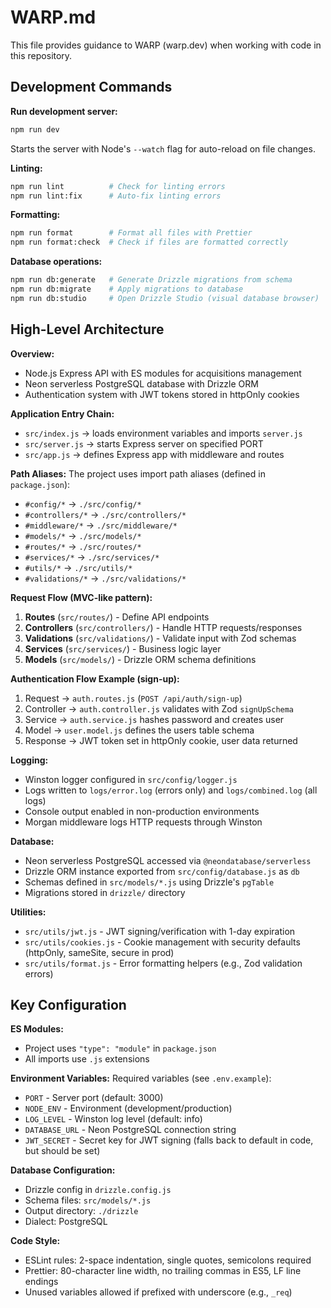 # WARP.md

This file provides guidance to WARP (warp.dev) when working with code in this repository.

## Development Commands

**Run development server:**

```bash
npm run dev
```

Starts the server with Node's `--watch` flag for auto-reload on file changes.

**Linting:**

```bash
npm run lint          # Check for linting errors
npm run lint:fix      # Auto-fix linting errors
```

**Formatting:**

```bash
npm run format        # Format all files with Prettier
npm run format:check  # Check if files are formatted correctly
```

**Database operations:**

```bash
npm run db:generate   # Generate Drizzle migrations from schema
npm run db:migrate    # Apply migrations to database
npm run db:studio     # Open Drizzle Studio (visual database browser)
```

## High-Level Architecture

**Overview:**

- Node.js Express API with ES modules for acquisitions management
- Neon serverless PostgreSQL database with Drizzle ORM
- Authentication system with JWT tokens stored in httpOnly cookies

**Application Entry Chain:**

- `src/index.js` → loads environment variables and imports `server.js`
- `src/server.js` → starts Express server on specified PORT
- `src/app.js` → defines Express app with middleware and routes

**Path Aliases:**
The project uses import path aliases (defined in `package.json`):

- `#config/*` → `./src/config/*`
- `#controllers/*` → `./src/controllers/*`
- `#middleware/*` → `./src/middleware/*`
- `#models/*` → `./src/models/*`
- `#routes/*` → `./src/routes/*`
- `#services/*` → `./src/services/*`
- `#utils/*` → `./src/utils/*`
- `#validations/*` → `./src/validations/*`

**Request Flow (MVC-like pattern):**

1. **Routes** (`src/routes/`) - Define API endpoints
2. **Controllers** (`src/controllers/`) - Handle HTTP requests/responses
3. **Validations** (`src/validations/`) - Validate input with Zod schemas
4. **Services** (`src/services/`) - Business logic layer
5. **Models** (`src/models/`) - Drizzle ORM schema definitions

**Authentication Flow Example (sign-up):**

1. Request → `auth.routes.js` (`POST /api/auth/sign-up`)
2. Controller → `auth.controller.js` validates with Zod `signUpSchema`
3. Service → `auth.service.js` hashes password and creates user
4. Model → `user.model.js` defines the users table schema
5. Response → JWT token set in httpOnly cookie, user data returned

**Logging:**

- Winston logger configured in `src/config/logger.js`
- Logs written to `logs/error.log` (errors only) and `logs/combined.log` (all logs)
- Console output enabled in non-production environments
- Morgan middleware logs HTTP requests through Winston

**Database:**

- Neon serverless PostgreSQL accessed via `@neondatabase/serverless`
- Drizzle ORM instance exported from `src/config/database.js` as `db`
- Schemas defined in `src/models/*.js` using Drizzle's `pgTable`
- Migrations stored in `drizzle/` directory

**Utilities:**

- `src/utils/jwt.js` - JWT signing/verification with 1-day expiration
- `src/utils/cookies.js` - Cookie management with security defaults (httpOnly, sameSite, secure in prod)
- `src/utils/format.js` - Error formatting helpers (e.g., Zod validation errors)

## Key Configuration

**ES Modules:**

- Project uses `"type": "module"` in `package.json`
- All imports use `.js` extensions

**Environment Variables:**
Required variables (see `.env.example`):

- `PORT` - Server port (default: 3000)
- `NODE_ENV` - Environment (development/production)
- `LOG_LEVEL` - Winston log level (default: info)
- `DATABASE_URL` - Neon PostgreSQL connection string
- `JWT_SECRET` - Secret key for JWT signing (falls back to default in code, but should be set)

**Database Configuration:**

- Drizzle config in `drizzle.config.js`
- Schema files: `src/models/*.js`
- Output directory: `./drizzle`
- Dialect: PostgreSQL

**Code Style:**

- ESLint rules: 2-space indentation, single quotes, semicolons required
- Prettier: 80-character line width, no trailing commas in ES5, LF line endings
- Unused variables allowed if prefixed with underscore (e.g., `_req`)
